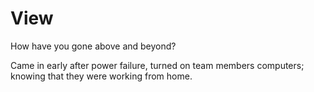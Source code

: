 # View

How have you gone above and beyond?

Came in early after power failure, turned on team members computers; knowing that they were working from home.





